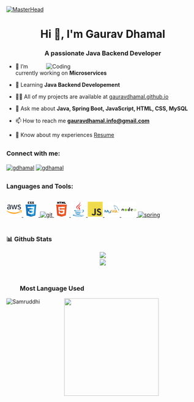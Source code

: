 [![MasterHead](https://i.postimg.cc/y8df5xHX/Untitled-modified.png)](https://gauravdhamal.github.io/)

<h1 align="center">Hi 👋, I'm Gaurav Dhamal</h1>
<h3 align="center">A passionate Java Backend Developer</h3>

<img align="right" alt="Coding" width="400" src="https://user-images.githubusercontent.com/35347777/144943077-952d450d-6d68-4135-8099-3dc8b589b761.gif" />
<!-- <p align="left"> <img src="https://komarev.com/ghpvc/?username=gauravdhamal&label=Profile%20views&color=0e75b6&style=flat" alt="gauravdhamal" /> </p> -->

- 🔭 I’m currently working on **Microservices**

- 🌱 Learning **Java Backend Developement**

- 👨‍💻 All of my projects are available at [gauravdhamal.github.io](https://gauravdhamal.github.io/)

- 💬 Ask me about **Java, Spring Boot, JavaScript, HTML, CSS, MySQL**

- 📫 How to reach me **gauravdhamal.info@gmail.com**

- 📄 Know about my experiences [Resume](https://drive.google.com/drive/u/1/folders/1aVailb3oUWko44w1_V3AutWfCqk0yWWU)

<h3 align="left" style="margin-top: 30px">Connect with me:</h3>
<p align="left">
<a href="https://linkedin.com/in/gauravdhamal" target="blank"><img align="center" src="https://raw.githubusercontent.com/rahuldkjain/github-profile-readme-generator/master/src/images/icons/Social/linked-in-alt.svg" alt="gdhamal" height="30" width="40" /></a>
<a href="https://www.leetcode.com/https://leetcode.com/gauravdhamal11/" target="blank"><img align="center" src="https://raw.githubusercontent.com/rahuldkjain/github-profile-readme-generator/master/src/images/icons/Social/leet-code.svg" alt="gdhamal" height="30" width="40" /></a>
</p>
<!-- <p align="left"> <a href="https://github.com/ryo-ma/github-profile-trophy"><img src="https://github-profile-trophy.vercel.app/?username=gauravdhamal" alt="gdhamal" /></a> </p> -->

<h3 align="left" style="margin-top: 30px">Languages and Tools:</h3> 
<div style="display: flex; justify-content:space-between;gap: 20px;">
<p align="left"> 
<a href="https://aws.amazon.com" target="_blank" rel="noreferrer"><img src="https://raw.githubusercontent.com/devicons/devicon/master/icons/amazonwebservices/amazonwebservices-original-wordmark.svg" alt="aws" width="40" height="40"/> </a> 
<a href="https://www.w3schools.com/css/" target="_blank" rel="noreferrer"> <img src="https://raw.githubusercontent.com/devicons/devicon/master/icons/css3/css3-original-wordmark.svg" alt="css3" width="40" height="40"/> </a> 
<a href="https://git-scm.com/" target="_blank" rel="noreferrer"> <img src="https://www.vectorlogo.zone/logos/git-scm/git-scm-icon.svg" alt="git" width="40" height="40"/> </a>
<a href="https://www.w3.org/html/" target="_blank" rel="noreferrer"> <img src="https://raw.githubusercontent.com/devicons/devicon/master/icons/html5/html5-original-wordmark.svg" alt="html5" width="40" height="40"/> </a> 
<a href="https://www.java.com" target="_blank" rel="noreferrer"> <img src="https://raw.githubusercontent.com/devicons/devicon/master/icons/java/java-original.svg" alt="java" width="40" height="40"/> </a> 
<a href="https://developer.mozilla.org/en-US/docs/Web/JavaScript" target="_blank" rel="noreferrer"> <img src="https://raw.githubusercontent.com/devicons/devicon/master/icons/javascript/javascript-original.svg" alt="javascript" width="40" height="40"/> </a> 
<a href="https://www.mysql.com/" target="_blank" rel="noreferrer"> <img src="https://raw.githubusercontent.com/devicons/devicon/master/icons/mysql/mysql-original-wordmark.svg" alt="mysql" width="40" height="40"/> </a> 
<a href="https://nodejs.org" target="_blank" rel="noreferrer"> <img src="https://raw.githubusercontent.com/devicons/devicon/master/icons/nodejs/nodejs-original-wordmark.svg" alt="nodejs" width="40" height="40"/> </a> 
<a href="https://spring.io/" target="_blank" rel="noreferrer"> <img src="https://www.vectorlogo.zone/logos/springio/springio-icon.svg" alt="spring" width="40" height="40"/> </a> </p>
</div>

<h3 style="margin-top: 30px">📊 Github Stats</h3>
<p align="center">
   <img align="center"  src="https://github-readme-streak-stats.herokuapp.com/?user=gauravdhamal&theme=dark" /> <br \>
   <img align="center" src="https://github-readme-stats.vercel.app/api?username=gauravdhamal&show_icons=true&locale=en&theme=dark"/>
</p>
<!-- <h3 align="center"> 
  Visitor count <br>
  <img src="https://profile-counter.glitch.me/gauravdhamal/count.svg" />
</h3> -->
<h3 style="margin-top: 50px; margin-left: 35px">Most Language Used</h3>

<div>
  <img align="left" src="https://github-readme-stats.vercel.app/api/top-langs/?username=gauravdhamal&theme=radical&langs_count=8" alt="Samruddhi" height="260px" width="25%" />
  <img align="right" src="https://github-readme-activity-graph.cyclic.app/graph?username=gauravdhamal&theme=gruvbox&hide_border=true&area=true" height="255px" width="70%"/>
<div>
